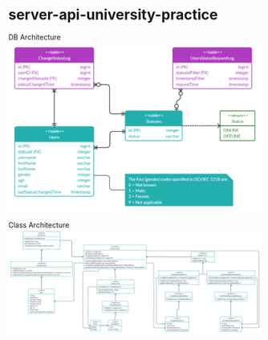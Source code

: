 # server-api-university-practice

DB Architecture
![alt text](umls/db_architecture.jpg)

Class Architecture
![alt text](umls/class_architecture.jpg)